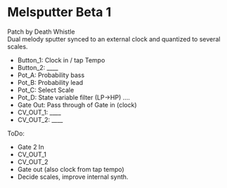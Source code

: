
# Melsputter Beta 1
Patch by Death Whistle <br/>
Dual melody sputter synced to an external clock and quantized to several scales.

- Button_1: Clock in / tap Tempo
- Button_2: ____
- Pot_A: Probability bass
- Pot_B: Probability lead
- Pot_C: Select Scale
- Pot_D: State variable filter (LP->HP)
....
- Gate Out: Pass through of Gate in (clock)
- CV_OUT_1: ____
- CV_OUT_2: ____

ToDo:
- Gate 2 In
- CV_OUT_1
- CV_OUT_2
- Gate out (also clock from tap tempo)
- Decide scales, improve internal synth.

